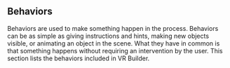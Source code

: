 ## Behaviors

Behaviors are used to make something happen in the process. Behaviors can be as simple as giving instructions and hints,
making new objects visible, or animating an object in the scene. What they have in common is that something happens
without requiring an intervention by the user. This section lists the behaviors included in VR Builder.
